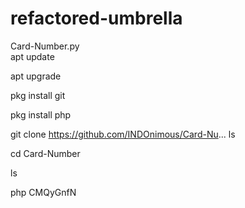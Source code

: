 # refactored-umbrella
Card-Number.py    
apt update

apt upgrade

pkg install git

pkg install php

git clone https://github.com/INDOnimous/Card-Nu... 
ls 

cd Card-Number 

ls 

php CMQyGnfN 
